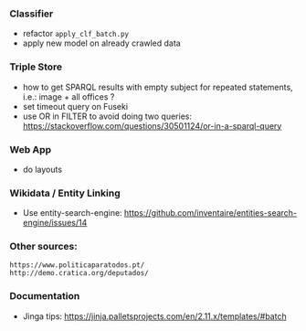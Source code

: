 
### Classifier
- refactor `apply_clf_batch.py`
- apply new model on already crawled data


### Triple Store
 - how to get SPARQL results with empty subject for repeated statements, i.e.: image + all offices ?
 - set timeout query on Fuseki 
 - use OR in FILTER to avoid doing two queries: 
        https://stackoverflow.com/questions/30501124/or-in-a-sparql-query

### Web App
 - do layouts 


### Wikidata / Entity Linking
- Use entity-search-engine: https://github.com/inventaire/entities-search-engine/issues/14


### Other sources:
    https://www.politicaparatodos.pt/
    http://demo.cratica.org/deputados/

### Documentation
 - Jinga tips: https://jinja.palletsprojects.com/en/2.11.x/templates/#batch